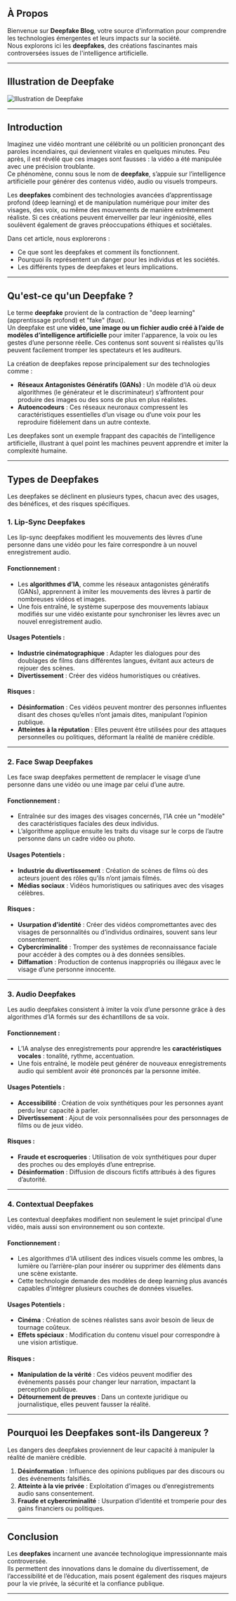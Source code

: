 ## À Propos  
Bienvenue sur **Deepfake Blog**, votre source d'information pour comprendre les technologies émergentes et leurs impacts sur la société.  
Nous explorons ici les **deepfakes**, des créations fascinantes mais controversées issues de l'intelligence artificielle.  

---

## Illustration de Deepfake  
![Illustration de Deepfake](../components/ai-deep-fake.jpeg "Illustration de Deepfake")  

---

## Introduction  

Imaginez une vidéo montrant une célébrité ou un politicien prononçant des paroles incendiaires, qui deviennent virales en quelques minutes. Peu après, il est révélé que ces images sont fausses : la vidéo a été manipulée avec une précision troublante.  
Ce phénomène, connu sous le nom de **deepfake**, s’appuie sur l’intelligence artificielle pour générer des contenus vidéo, audio ou visuels trompeurs.  

Les **deepfakes** combinent des technologies avancées d’apprentissage profond (deep learning) et de manipulation numérique pour imiter des visages, des voix, ou même des mouvements de manière extrêmement réaliste. Si ces créations peuvent émerveiller par leur ingéniosité, elles soulèvent également de graves préoccupations éthiques et sociétales.  

Dans cet article, nous explorerons :  
- Ce que sont les deepfakes et comment ils fonctionnent.  
- Pourquoi ils représentent un danger pour les individus et les sociétés.  
- Les différents types de deepfakes et leurs implications.  

---

## Qu'est-ce qu'un Deepfake ?  

Le terme **deepfake** provient de la contraction de "deep learning" (apprentissage profond) et "fake" (faux).  
Un deepfake est une **vidéo, une image ou un fichier audio créé à l’aide de modèles d’intelligence artificielle** pour imiter l'apparence, la voix ou les gestes d’une personne réelle. Ces contenus sont souvent si réalistes qu’ils peuvent facilement tromper les spectateurs et les auditeurs.  

La création de deepfakes repose principalement sur des technologies comme :  
- **Réseaux Antagonistes Génératifs (GANs)** : Un modèle d’IA où deux algorithmes (le générateur et le discriminateur) s’affrontent pour produire des images ou des sons de plus en plus réalistes.  
- **Autoencodeurs** : Ces réseaux neuronaux compressent les caractéristiques essentielles d’un visage ou d’une voix pour les reproduire fidèlement dans un autre contexte.  

Les deepfakes sont un exemple frappant des capacités de l’intelligence artificielle, illustrant à quel point les machines peuvent apprendre et imiter la complexité humaine.  

---

## Types de Deepfakes  

Les deepfakes se déclinent en plusieurs types, chacun avec des usages, des bénéfices, et des risques spécifiques.  

### 1. **Lip-Sync Deepfakes**  
Les lip-sync deepfakes modifient les mouvements des lèvres d’une personne dans une vidéo pour les faire correspondre à un nouvel enregistrement audio.  

#### Fonctionnement :  
- Les **algorithmes d’IA**, comme les réseaux antagonistes génératifs (GANs), apprennent à imiter les mouvements des lèvres à partir de nombreuses vidéos et images.  
- Une fois entraîné, le système superpose des mouvements labiaux modifiés sur une vidéo existante pour synchroniser les lèvres avec un nouvel enregistrement audio.  

#### Usages Potentiels :  
- **Industrie cinématographique** : Adapter les dialogues pour des doublages de films dans différentes langues, évitant aux acteurs de rejouer des scènes.  
- **Divertissement** : Créer des vidéos humoristiques ou créatives.  

#### Risques :  
- **Désinformation** : Ces vidéos peuvent montrer des personnes influentes disant des choses qu’elles n’ont jamais dites, manipulant l’opinion publique.  
- **Atteintes à la réputation** : Elles peuvent être utilisées pour des attaques personnelles ou politiques, déformant la réalité de manière crédible.  

---

### 2. **Face Swap Deepfakes**  
Les face swap deepfakes permettent de remplacer le visage d’une personne dans une vidéo ou une image par celui d’une autre.  

#### Fonctionnement :  
- Entraînée sur des images des visages concernés, l’IA crée un "modèle" des caractéristiques faciales des deux individus.  
- L’algorithme applique ensuite les traits du visage sur le corps de l’autre personne dans un cadre vidéo ou photo.  

#### Usages Potentiels :  
- **Industrie du divertissement** : Création de scènes de films où des acteurs jouent des rôles qu’ils n’ont jamais filmés.  
- **Médias sociaux** : Vidéos humoristiques ou satiriques avec des visages célèbres.  

#### Risques :  
- **Usurpation d’identité** : Créer des vidéos compromettantes avec des visages de personnalités ou d’individus ordinaires, souvent sans leur consentement.  
- **Cybercriminalité** : Tromper des systèmes de reconnaissance faciale pour accéder à des comptes ou à des données sensibles.  
- **Diffamation** : Production de contenus inappropriés ou illégaux avec le visage d’une personne innocente.  

---

### 3. **Audio Deepfakes**  
Les audio deepfakes consistent à imiter la voix d’une personne grâce à des algorithmes d’IA formés sur des échantillons de sa voix.  

#### Fonctionnement :  
- L’IA analyse des enregistrements pour apprendre les **caractéristiques vocales** : tonalité, rythme, accentuation.  
- Une fois entraîné, le modèle peut générer de nouveaux enregistrements audio qui semblent avoir été prononcés par la personne imitée.  

#### Usages Potentiels :  
- **Accessibilité** : Création de voix synthétiques pour les personnes ayant perdu leur capacité à parler.  
- **Divertissement** : Ajout de voix personnalisées pour des personnages de films ou de jeux vidéo.  

#### Risques :  
- **Fraude et escroqueries** : Utilisation de voix synthétiques pour duper des proches ou des employés d’une entreprise.  
- **Désinformation** : Diffusion de discours fictifs attribués à des figures d’autorité.  

---

### 4. **Contextual Deepfakes**  
Les contextual deepfakes modifient non seulement le sujet principal d’une vidéo, mais aussi son environnement ou son contexte.  

#### Fonctionnement :  
- Les algorithmes d’IA utilisent des indices visuels comme les ombres, la lumière ou l’arrière-plan pour insérer ou supprimer des éléments dans une scène existante.  
- Cette technologie demande des modèles de deep learning plus avancés capables d’intégrer plusieurs couches de données visuelles.  

#### Usages Potentiels :  
- **Cinéma** : Création de scènes réalistes sans avoir besoin de lieux de tournage coûteux.  
- **Effets spéciaux** : Modification du contenu visuel pour correspondre à une vision artistique.  

#### Risques :  
- **Manipulation de la vérité** : Ces vidéos peuvent modifier des événements passés pour changer leur narration, impactant la perception publique.  
- **Détournement de preuves** : Dans un contexte juridique ou journalistique, elles peuvent fausser la réalité.  

---

## Pourquoi les Deepfakes sont-ils Dangereux ?  

Les dangers des deepfakes proviennent de leur capacité à manipuler la réalité de manière crédible.  
1. **Désinformation** : Influence des opinions publiques par des discours ou des événements falsifiés.  
2. **Atteinte à la vie privée** : Exploitation d’images ou d’enregistrements audio sans consentement.  
3. **Fraude et cybercriminalité** : Usurpation d’identité et tromperie pour des gains financiers ou politiques.  

---

## Conclusion  

Les **deepfakes** incarnent une avancée technologique impressionnante mais controversée.  
Ils permettent des innovations dans le domaine du divertissement, de l’accessibilité et de l’éducation, mais posent également des risques majeurs pour la vie privée, la sécurité et la confiance publique.  


---
